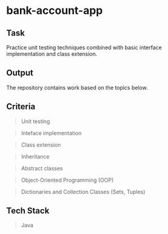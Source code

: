 # bank-account-app

## Task
Practice unit testing techniques combined with basic interface implementation and class extension.

## Output
The repository contains work based on the topics below.

## Criteria
> Unit testing

> Inteface implementation

> Class extension

> Inheritance

> Abstract classes

> Object-Oriented Programming (OOP)

> Dictionaries and Collection Classes (Sets, Tuples)

## Tech Stack
> Java
